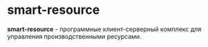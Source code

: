# smart-resource

<b>smart-resource</b> - программные клиент-серверный комплекс для управления производственными ресурсами.

